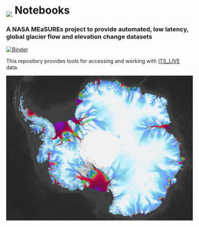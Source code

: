 # <span><img src="https://its-live-data.s3.amazonaws.com/documentation/ITS_LIVE_logo_transparent_wht.png" width="300px" align="middle" /> Notebooks </span>

### A NASA MEaSUREs project to provide automated, low latency, global glacier flow and elevation change datasets

[![Binder](https://mybinder.org/badge_logo.svg)](https://mybinder.org/v2/gh/nasa-jpl/its_live/main?urlpath=lab/tree/notebooks)

This repository provides tools for accessing and working with [ITS_LIVE](https://its-live.jpl.nasa.gov/) data.

<img src="https://raw.githubusercontent.com/betolink/its_live/main/notebooks/its_live_antarctic_vel.jpg"  width="600px" align="middle" />

